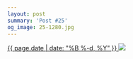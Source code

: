 ```yaml
---
layout: post
summary: 'Post #25'
og_image: 25-1280.jpg
---
```


<p>
 <time>
  <a href="/25">
   {{ page.date | date: "%B %-d, %Y" }}
  </a>
 </time>
 <a href="/25">
  <img data-taken="8/27/2013" sizes="(min-width: 700px) 50vw, calc(100vw - 2rem)" src="{{ site.assets_url }}/25-640.jpg" srcset="{{ site.assets_url }}/25-1280.jpg 1280w, {{ site.assets_url }}/25-960.jpg 960w, {{ site.assets_url }}/25-640.jpg 640w, {{ site.assets_url }}/25-320.jpg 320w"/>
 </a>
</p>
